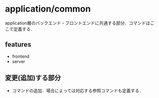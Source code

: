 # application/common

application層のバックエンド・フロントエンドに共通する部分．コマンドはここで定義する．

## features

- frontend
- server

## 変更(追加)する部分

- コマンドの追加．場合によっては対応する参照コマンドも定義する．
